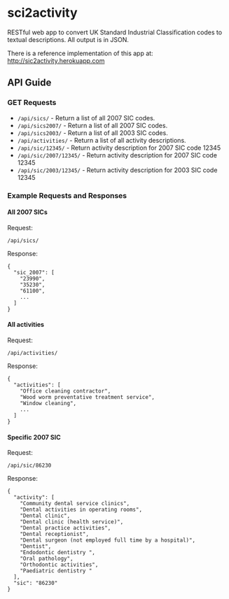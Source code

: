 sci2activity
============

RESTful web app to convert UK Standard Industrial Classification codes to 
textual descriptions. All output is in JSON.


There is a reference implementation of this app at: http://sic2activity.herokuapp.com

API Guide
---------

### GET Requests

 * `/api/sics/` - Return a list of all 2007 SIC codes.
 * `/api/sics2007/` - Return a list of all 2007 SIC codes.
 * `/api/sics2003/` - Return a list of all 2003 SIC codes.
 * `/api/activities/` - Return a list of all activity descriptions.
 * `/api/sic/12345/` - Return activity description for 2007 SIC code 12345
 * `/api/sic/2007/12345/` - Return activity description for 2007 SIC code 12345
 * `/api/sic/2003/12345/` - Return activity description for 2003 SIC code 12345
 
### Example Requests and Responses

#### All 2007 SICs

Request:

    /api/sics/
    
Response:

    {
      "sic_2007": [
        "23990", 
        "35230", 
        "61100",
        ...
      ]
    } 


#### All activities

Request:

    /api/activities/

Response:

    {
      "activities": [
        "Office cleaning contractor", 
        "Wood worm preventative treatment service", 
        "Window cleaning", 
        ...
      ]
    }

#### Specific 2007 SIC

Request:

    /api/sic/86230

Response:

    {
      "activity": [
        "Community dental service clinics", 
        "Dental activities in operating rooms", 
        "Dental clinic", 
        "Dental clinic (health service)", 
        "Dental practice activities", 
        "Dental receptionist", 
        "Dental surgeon (not employed full time by a hospital)", 
        "Dentist", 
        "Endodontic dentistry ", 
        "Oral pathology", 
        "Orthodontic activities", 
        "Paediatric dentistry "
      ], 
      "sic": "86230"
    }
